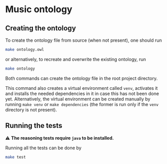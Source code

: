 # Music ontology

## Creating the ontology

To create the ontology file from source (when not present), one should run

```bash
make ontology.owl
```

or alternatively, to recreate and overwrite the existing ontology, run

```bash
make ontology
```

Both commands can create the ontology file in the root project directory.

This command also creates a virtual environment called `venv`, activates it and installs the needed dependencies in it in case this has not been done yet. Alternatively, the virtual environment can be created manually by running `make venv` or `make dependencies` (the former is run only if the `venv` directory is not present).

## Running the tests

⚠️ **The reasoning tests require `java` to be installed.**

Running all the tests can be done by

```bash
make test
```